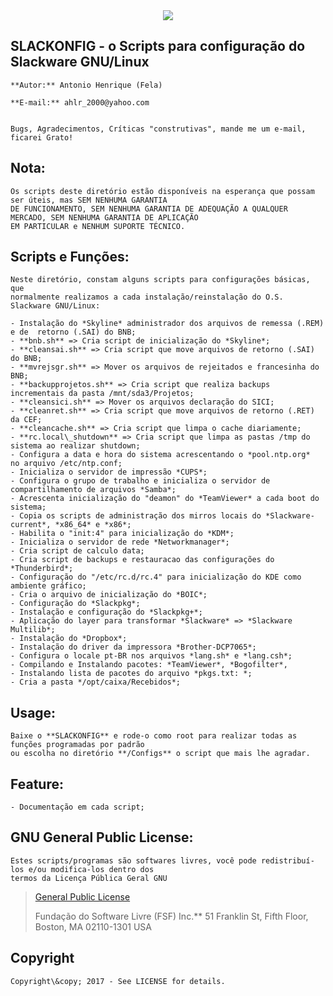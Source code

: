 
<div align="center"><img src="https://github.com/ahlrodrigues/slackonfig/blob/master/Imgs/Slackware1.png"></div> 




**SLACKONFIG** - o Scripts para configuração do Slackware GNU/Linux
--------------


```
**Autor:** Antonio Henrique (Fela)

**E-mail:** ahlr_2000@yahoo.com


Bugs, Agradecimentos, Críticas "construtivas", mande me um e-mail, ficarei Grato!
```


**Nota:**
----------
```
Os scripts deste diretório estão disponíveis na esperança que possam ser úteis, mas SEM NENHUMA GARANTIA
DE FUNCIONAMENTO, SEM NENHUMA GARANTIA DE ADEQUAÇÃO A QUALQUER MERCADO, SEM NENHUMA GARANTIA DE APLICAÇÃO
EM PARTICULAR e NENHUM SUPORTE TÉCNICO.
```


**Scripts e Funções:**
----------------------
```
Neste diretório, constam alguns scripts para configurações básicas, que 
normalmente realizamos a cada instalação/reinstalação do O.S. Slackware GNU/Linux:

- Instalação do *Skyline* administrador dos arquivos de remessa (.REM) e de  retorno (.SAI) do BNB;
- **bnb.sh** => Cria script de inicialização do *Skyline*; 
- **cleansai.sh** => Cria script que move arquivos de retorno (.SAI) do BNB;
- **mvrejsgr.sh** => Mover os arquivos de rejeitados e francesinha do BNB;
- **backupprojetos.sh** => Cria script que realiza backups incrementais da pasta /mnt/sda3/Projetos;
- **cleansici.sh** => Mover os arquivos declaração do SICI;
- **cleanret.sh** => Cria script que move arquivos de retorno (.RET) da CEF;
- **cleancache.sh** => Cria script que limpa o cache diariamente;
- **rc.local\_shutdown** => Cria script que limpa as pastas /tmp do sistema ao realizar shutdown;
- Configura a data e hora do sistema acrescentando o *pool.ntp.org*  no arquivo /etc/ntp.conf;
- Inicializa o servidor de impressão *CUPS*;
- Configura o grupo de trabalho e inicializa o servidor de compartilhamento de arquivos *Samba*;
- Acrescenta inicialização do "deamon" do *TeamViewer* a cada boot do sistema;
- Copia os scripts de administração dos mirros locais do *Slackware-current*, *x86_64* e *x86*;
- Habilita o "init:4" para inicialização do *KDM*;
- Inicializa o servidor de rede *Networkmanager*;
- Cria script de calculo data;
- Cria script de backups e restauracao das configurações do *Thunderbird*;
- Configuração do "/etc/rc.d/rc.4" para inicialização do KDE como ambiente gráfico;
- Cria o arquivo de inicialização do *BOIC*;
- Configuração do *Slackpkg*;
- Instalação e configuração do *Slackpkg+*;
- Aplicação do layer para transformar *Slackware* => *Slackware Multilib*;
- Instalação do *Dropbox*;
- Instalação do driver da impressora *Brother-DCP7065*;
- Configura o locale pt-BR nos arquivos *lang.sh* e *lang.csh*;
- Compilando e Instalando pacotes: *TeamViewer*, *Bogofilter*,
- Instalando lista de pacotes do arquivo *pkgs.txt: *;
- Cria a pasta */opt/caixa/Recebidos*;
```


Usage:
------
```
Baixe o **SLACKONFIG** e rode-o como root para realizar todas as funções programadas por padrão
ou escolha no diretório **/Configs** o script que mais lhe agradar.
```


Feature:
--------
```
- Documentação em cada script;
```


**GNU General Public License:**
-------------------------------
```
Estes scripts/programas são softwares livres, você pode redistribuí-los e/ou modifica-los dentro dos
termos da Licença Pública Geral GNU
```
> [General Public License](https://pt.wikipedia.org/wiki/GNU_General_Public_License)
>
>Fundação do Software Livre (FSF) Inc.** 51 Franklin St, Fifth Floor, Boston, MA 02110-1301 USA


**Copyright**
-------------
```
Copyright\&copy; 2017 - See LICENSE for details.
```